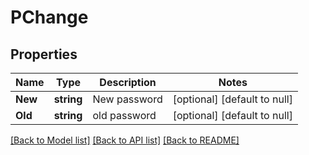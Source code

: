 # PChange

## Properties
Name | Type | Description | Notes
------------ | ------------- | ------------- | -------------
**New** | **string** | New password | [optional] [default to null]
**Old** | **string** | old password | [optional] [default to null]

[[Back to Model list]](../README.md#documentation-for-models) [[Back to API list]](../README.md#documentation-for-api-endpoints) [[Back to README]](../README.md)

